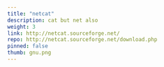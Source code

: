 ```yaml
---
title: "netcat"
description: cat but net also
weight: 3
link: http://netcat.sourceforge.net/
repo: http://netcat.sourceforge.net/download.php
pinned: false
thumb: gnu.png
---
```

